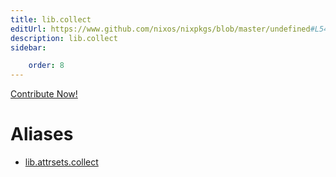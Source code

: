 ```yaml
---
title: lib.collect
editUrl: https://www.github.com/nixos/nixpkgs/blob/master/undefined#L544C3
description: lib.collect
sidebar:

    order: 8
---
```


<a href="https://www.github.com/nixos/nixpkgs/blob/master/undefined#L544C3">Contribute Now!</a>


# Aliases

- [lib.attrsets.collect](/nix-doc-comments/reference/lib/attrsets/lib-attrsets-collect)



